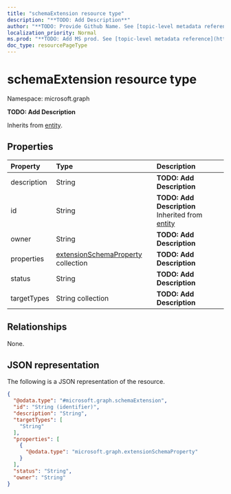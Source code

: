 ```yaml
---
title: "schemaExtension resource type"
description: "**TODO: Add Description**"
author: "**TODO: Provide Github Name. See [topic-level metadata reference](https://msgo.azurewebsites.net/add/document/guidelines/metadata.html#topic-level-metadata)**"
localization_priority: Normal
ms.prod: "**TODO: Add MS prod. See [topic-level metadata reference](https://msgo.azurewebsites.net/add/document/guidelines/metadata.html#topic-level-metadata)**"
doc_type: resourcePageType
---
```


# schemaExtension resource type


Namespace: microsoft.graph

**TODO: Add Description**


Inherits from [entity](../resources/entity.md).

## Properties
|Property|Type|Description|
|:---|:---|:---|
|description|String|**TODO: Add Description**|
|id|String|**TODO: Add Description** Inherited from [entity](../resources/entity.md)|
|owner|String|**TODO: Add Description**|
|properties|[extensionSchemaProperty](../resources/extensionschemaproperty.md) collection|**TODO: Add Description**|
|status|String|**TODO: Add Description**|
|targetTypes|String collection|**TODO: Add Description**|

## Relationships
None.

## JSON representation
The following is a JSON representation of the resource.
<!-- {
  "blockType": "resource",
  "keyProperty": "id",
  "@odata.type": "microsoft.graph.schemaExtension",
  "baseType": "microsoft.graph.entity",
  "openType": false
}
-->
``` json
{
  "@odata.type": "#microsoft.graph.schemaExtension",
  "id": "String (identifier)",
  "description": "String",
  "targetTypes": [
    "String"
  ],
  "properties": [
    {
      "@odata.type": "microsoft.graph.extensionSchemaProperty"
    }
  ],
  "status": "String",
  "owner": "String"
}
```

